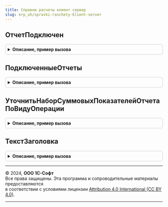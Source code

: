 ```yaml
---
title: Справки расчеты клиент сервер
slug: erp_uh/spravki-raschety-klient-server
---
```



## ОтчетПодключен
<details style="margin: 1em 0; padding: 0.5em; border: 1px solid #ccc; border-radius: 6px;">

<summary style="font-weight: bold; cursor: pointer;">Описание, пример вызова</summary>

```bsl

// Определяет, адаптирован ли отчет для использования в подсистеме.
//
// Параметры:
//  ИмяОтчета	 - Строка - имя отчета, заданное при конфигурировании
//
// Возвращаемое значение:
//  Булево  - Истина, если для отчета можно использовать методы подсистемы
//
Функция ОтчетПодключен(ИмяОтчета) Экспорт
```

Пример вызова
```bsl
Результат = СправкиРасчетыКлиентСервер.ОтчетПодключен(ИмяОтчета) 
```
</details>

## ПодключенныеОтчеты
<details style="margin: 1em 0; padding: 0.5em; border: 1px solid #ccc; border-radius: 6px;">

<summary style="font-weight: bold; cursor: pointer;">Описание, пример вызова</summary>

```bsl

// Перечень отчетов, адаптированных для использования в подсистеме.
//
// Возвращаемое значение:
//  ФиксированныйМассив из Строка - имена отчетов
//
Функция ПодключенныеОтчеты() Экспорт
```

Пример вызова
```bsl
Результат = СправкиРасчетыКлиентСервер.ПодключенныеОтчеты() 
```
</details>

## УточнитьНаборСуммовыхПоказателейОтчетаПоВидуОперации
<details style="margin: 1em 0; padding: 0.5em; border: 1px solid #ccc; border-radius: 6px;">

<summary style="font-weight: bold; cursor: pointer;">Описание, пример вызова</summary>

```bsl

// Приводит номер набора суммовых показателей в соответствие с видом регламентной операции, с которой связан отчет
// (если набор еще не определен).
//
// Параметры:
//  НомерНабораСуммовыхПоказателей	 - Число - см. область НомераНаборов, изменяется процедурой
//  ИдентификаторОтчета				 - Строка - Имя отчета
//  ВидРегламентнойОперации			 - ПеречислениеСсылка.ВидыРегламентныхОпераций - вид выполненной регламентной операции
//
Процедура УточнитьНаборСуммовыхПоказателейОтчетаПоВидуОперации(НомерНабораСуммовыхПоказателей, ИмяОтчета, ВидРегламентнойОперации) Экспорт
```

Пример вызова
```bsl
СправкиРасчетыКлиентСервер.УточнитьНаборСуммовыхПоказателейОтчетаПоВидуОперации(НомерНабораСуммовыхПоказателей, ИмяОтчета, ВидРегламентнойОперации) 
```
</details>

## ТекстЗаголовка
<details style="margin: 1em 0; padding: 0.5em; border: 1px solid #ccc; border-radius: 6px;">

<summary style="font-weight: bold; cursor: pointer;">Описание, пример вызова</summary>

```bsl

// Готовит текст заголовка справки-расчета, включающий контекст ее формирования.
//
// Текст заголовка справки-расчета (как экранной, так и печатной формы) строится всегда по одному шаблону,
// но для разных применений может содержать не все элементы шаблона или разные значения элементов.
// Скажем
// - в заголовке формы выводится краткое название отчета (как на втором шаге программного интерфейса)
//   и не выводятся названия показателей,
// - в печатной форме название отчета может содержать слова "справка-расчет", а название организации выводится отдельно.
//
// Параметры:
//  НазваниеОтчета			 - Строка - пользовательское представление отчета или его варианта
//  ПредставлениеПериода	 - Строка - пользовательское представление периода, за который формируется отчет
//  ПредставлениеОрганизации - Строка - пользовательское представление организации, по которой формируется отчет
//  ПредставлениеПоказателей - Строка - пользовательское представление набора суммовых показателей, которые содержит отчет
//
// Возвращаемое значение:
//  Строка - текст заголовка экранной или печатной формы
//
Функция ТекстЗаголовка(НазваниеОтчета, ПредставлениеПериода = "", ПредставлениеОрганизации = "", ПредставлениеПоказателей = "") Экспорт
```

Пример вызова
```bsl
Результат = СправкиРасчетыКлиентСервер.ТекстЗаголовка(НазваниеОтчета, ПредставлениеПериода, ПредставлениеОрганизации, ПредставлениеПоказателей);
```
</details>

---

© 2024, **ООО 1С-Софт**  
Все права защищены. Эта программа и сопроводительные материалы предоставляются  
в соответствии с условиями лицензии [Attribution 4.0 International (CC BY 4.0)](https://creativecommons.org/licenses/by/4.0/legalcode).

---
